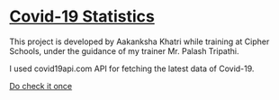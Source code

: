 # [Covid-19 Statistics](https://aakanksha04.github.io/Covid-19/)

This project is developed by Aakanksha Khatri while training at Cipher Schools, under the guidance of my trainer Mr. Palash Tripathi.

I used covid19api.com API for fetching the latest data of Covid-19.

[Do check it once](https://aakanksha04.github.io/Covid-19/)
